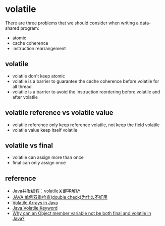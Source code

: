# volatile

There are three problems that we should consider when writing a data-shared program:

- atomic
- cache coherence
- instruction rearrangement

## volatile

- volatile don't keep atomic
- volatile is a barrier to guarantee the cache coherence before volatile for all thread 
- volatile is a barrier to avoid the instruction reordering before volatile and after volatile 

## volatile reference vs volatile value

- volatile reference only keep reference volatile, not keep the field volatile
- volatile value keep itself volatile

## volatile vs final

- volatile can assign more than once
- final can only assign once

## reference

- [Java并发编程：volatile关键字解析](https://www.cnblogs.com/dolphin0520/p/3920373.html)
- [JAVA 单例双重检查(double check)为什么不好用](https://blog.csdn.net/anjxue/article/details/51038466)
- [Volatile Arrays in Java](http://jeremymanson.blogspot.com/2009/06/volatile-arrays-in-java.html)
- [Java Volatile Keyword](http://tutorials.jenkov.com/java-concurrency/volatile.html)
- [Why can an Object member variable not be both final and volatile in Java?](https://stackoverflow.com/questions/9328252/why-can-an-object-member-variable-not-be-both-final-and-volatile-in-java)
